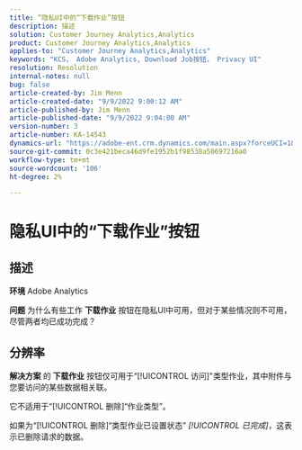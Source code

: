 ```yaml
---
title: “隐私UI中的“下载作业”按钮
description: 描述
solution: Customer Journey Analytics,Analytics
product: Customer Journey Analytics,Analytics
applies-to: "Customer Journey Analytics,Analytics"
keywords: "KCS， Adobe Analytics, Download Job按钮， Privacy UI"
resolution: Resolution
internal-notes: null
bug: false
article-created-by: Jim Menn
article-created-date: "9/9/2022 9:00:12 AM"
article-published-by: Jim Menn
article-published-date: "9/9/2022 9:04:00 AM"
version-number: 3
article-number: KA-14543
dynamics-url: "https://adobe-ent.crm.dynamics.com/main.aspx?forceUCI=1&pagetype=entityrecord&etn=knowledgearticle&id=df343ccf-1d30-ed11-9db1-0022480866ad"
source-git-commit: 0c3e421beca46d9fe1952b1f98538a50697216a0
workflow-type: tm+mt
source-wordcount: '106'
ht-degree: 2%

---
```


# 隐私UI中的“下载作业”按钮

## 描述


<b>环境</b>
Adobe Analytics

<b>问题</b>
为什么有些工作 <b>下载作业</b> 按钮在隐私UI中可用，但对于某些情况则不可用，尽管两者均已成功完成？


## 分辨率


<b>解决方案</b>
的<b> 下载作业</b> 按钮仅可用于“[!UICONTROL 访问]&quot;类型作业，其中附件与您要访问的某些数据相关联。

它不适用于“[!UICONTROL 删除]“作业类型”。

如果为“[!UICONTROL 删除]“类型作业已设置状态” *[!UICONTROL 已完成]*，这表示已删除请求的数据。

